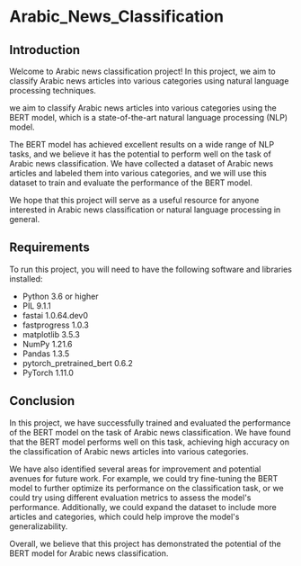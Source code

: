 # Arabic_News_Classification

## Introduction

Welcome to  Arabic news classification project! In this project, we aim to classify Arabic news articles into various categories using natural language processing techniques.

we aim to classify Arabic news articles into various categories using the BERT model, which is a state-of-the-art natural language processing (NLP) model.

The BERT model has achieved excellent results on a wide range of NLP tasks, and we believe it has the potential to perform well on the task of Arabic news classification. We have collected a dataset of Arabic news articles and labeled them into various categories, and we will use this dataset to train and evaluate the performance of the BERT model.

We hope that this project will serve as a useful resource for anyone interested in Arabic news classification or natural language processing in general.

## Requirements

To run this project, you will need to have the following software and libraries installed:

- Python 3.6 or higher
- PIL 9.1.1
- fastai 1.0.64.dev0
- fastprogress 1.0.3
- matplotlib 3.5.3
- NumPy 1.21.6
- Pandas 1.3.5
- pytorch_pretrained_bert 0.6.2
- PyTorch 1.11.0

## Conclusion

In this project, we have successfully trained and evaluated the performance of the BERT model on the task of Arabic news classification. We have found that the BERT model performs well on this task, achieving high accuracy on the classification of Arabic news articles into various categories.

We have also identified several areas for improvement and potential avenues for future work. For example, we could try fine-tuning the BERT model to further optimize its performance on the classification task, or we could try using different evaluation metrics to assess the model's performance. Additionally, we could expand the dataset to include more articles and categories, which could help improve the model's generalizability.

Overall, we believe that this project has demonstrated the potential of the BERT model for Arabic news classification.
